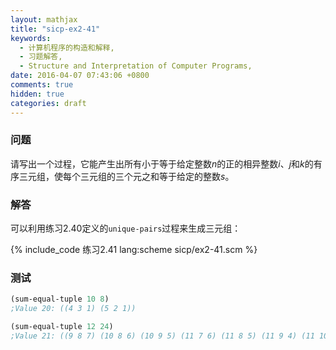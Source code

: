 ```yaml
---
layout: mathjax
title: "sicp-ex2-41"
keywords:
  - 计算机程序的构造和解释,
  - 习题解答,
  - Structure and Interpretation of Computer Programs,
date: 2016-04-07 07:43:06 +0800
comments: true
hidden: true
categories: draft
---
```


### 问题

请写出一个过程，它能产生出所有小于等于给定整数$n$的正的相异整数$i$、$j$和$k$的有
序三元组，使每个三元组的三个元之和等于给定的整数$s$。

### 解答

可以利用练习2.40定义的`unique-pairs`过程来生成三元组：

{% include_code 练习2.41 lang:scheme sicp/ex2-41.scm %}

### 测试

``` scheme
(sum-equal-tuple 10 8)
;Value 20: ((4 3 1) (5 2 1))

(sum-equal-tuple 12 24)
;Value 21: ((9 8 7) (10 8 6) (10 9 5) (11 7 6) (11 8 5) (11 9 4) (11 10 3) (12 7 5) (12 8 4) (12 9 3) (12 10 2) (12 11 1))
```
